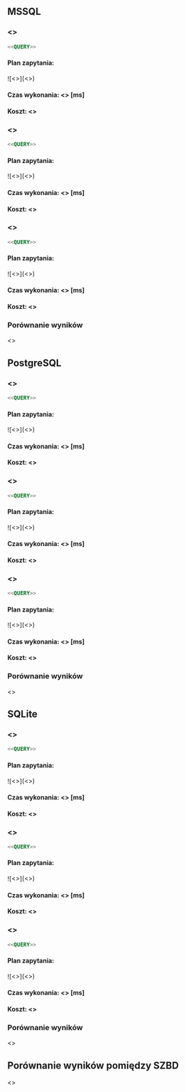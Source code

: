 ## MSSQL

### <<QUERY TYPE>>

```sql
<<QUERY>>
```

#### Plan zapytania:

![<<ALT TITLE>>](<<PATH>>)

#### Czas wykonania: <<TIME MS>> \[ms\]

#### Koszt: <<COST>>

### <<QUERY TYPE>>

```sql
<<QUERY>>
```

#### Plan zapytania:

![<<ALT TITLE>>](<<PATH>>)

#### Czas wykonania: <<TIME MS>> \[ms\]

#### Koszt: <<COST>>

### <<QUERY TYPE>>

```sql
<<QUERY>>
```

#### Plan zapytania:

![<<ALT TITLE>>](<<PATH>>)

#### Czas wykonania: <<TIME MS>> \[ms\]

#### Koszt: <<COST>>

### Porównanie wyników

<<ONE SQL ENGINE RESULTS COMPARISON>>

## PostgreSQL

### <<QUERY TYPE>>

```sql
<<QUERY>>
```

#### Plan zapytania:

![<<ALT TITLE>>](<<PATH>>)

#### Czas wykonania: <<TIME MS>> \[ms\]

#### Koszt: <<COST>>

### <<QUERY TYPE>>

```sql
<<QUERY>>
```

#### Plan zapytania:

![<<ALT TITLE>>](<<PATH>>)

#### Czas wykonania: <<TIME MS>> \[ms\]

#### Koszt: <<COST>>

### <<QUERY TYPE>>

```sql
<<QUERY>>
```

#### Plan zapytania:

![<<ALT TITLE>>](<<PATH>>)

#### Czas wykonania: <<TIME MS>> \[ms\]

#### Koszt: <<COST>>

### Porównanie wyników

<<ONE SQL ENGINE RESULTS COMPARISON>>

## SQLite

### <<QUERY TYPE>>

```sql
<<QUERY>>
```

#### Plan zapytania:

![<<ALT TITLE>>](<<PATH>>)

#### Czas wykonania: <<TIME MS>> \[ms\]

#### Koszt: <<COST>>

### <<QUERY TYPE>>

```sql
<<QUERY>>
```

#### Plan zapytania:

![<<ALT TITLE>>](<<PATH>>)

#### Czas wykonania: <<TIME MS>> \[ms\]

#### Koszt: <<COST>>

### <<QUERY TYPE>>

```sql
<<QUERY>>
```

#### Plan zapytania:

![<<ALT TITLE>>](<<PATH>>)

#### Czas wykonania: <<TIME MS>> \[ms\]

#### Koszt: <<COST>>

### Porównanie wyników

<<ONE SQL ENGINE RESULTS COMPARISON>>

## Porównanie wyników pomiędzy SZBD

<<MANY SQL ENGINES RESULTS COMPARISON>>
